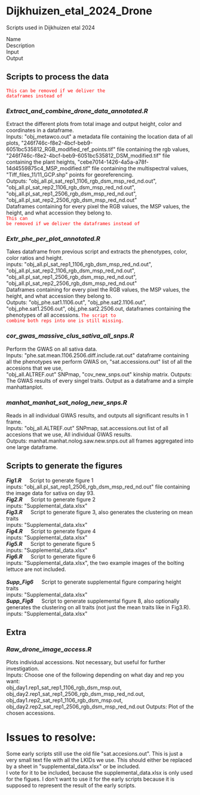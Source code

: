 # Dijkhuizen_etal_2024_Drone
Scripts used in Dijkhuizen etal 2024

Name<br>
Description<br>
Input<br>
Output<br>

## Scripts to process the data
<code style="color:red">This can be removed if we deliver the dataframes instead of </code>
### *Extract_and_combine_drone_data_annotated.R*
Extract the different plots from total image and output height, color and coordinates in a dataframe.<br>
Inputs: "obj_metawco.out" a metadata file containing the location data of all plots, "246f746c-f8e2-4bcf-beb9-6051bc535812_RGB_modified_ref_points.tif" file containing the rgb values, <br>
"246f746c-f8e2-4bcf-beb9-6051bc535812_DSM_modified.tif" file containing the plant heights, "cebe7014-1426-4a5a-a78f-14d4559875c4_MSP_modified.tif" file containing the multispectral values, <br>
"Tiff_files_11/11_GCP.shp" points for georeferencing. <br>
Outputs: "obj_all.pl_sat_rep1_1106_rgb_dsm_msp_red_nd.out", "obj_all.pl_sat_rep2_1106_rgb_dsm_msp_red_nd.out", "obj_all.pl_sat_rep1_2506_rgb_dsm_msp_red_nd.out", "obj_all.pl_sat_rep2_2506_rgb_dsm_msp_red_nd.out" <br>
Dataframes containing for every pixel the RGB values, the MSP values, the height, and what accession they belong to. <br>
<code style="color:red">This can be removed if we deliver the dataframes instead of </code>

### *Extr_phe_per_plot_annotated.R*
Takes dataframe from previous script and extracts the phenotypes, color, color ratios and height.<br>
inputs: "obj_all.pl_sat_rep1_1106_rgb_dsm_msp_red_nd.out", "obj_all.pl_sat_rep2_1106_rgb_dsm_msp_red_nd.out",<br> "obj_all.pl_sat_rep1_2506_rgb_dsm_msp_red_nd.out", "obj_all.pl_sat_rep2_2506_rgb_dsm_msp_red_nd.out" <br>
Dataframes containing for every pixel the RGB values, the MSP values, the height, and what accession they belong to. <br>
Outputs: "obj_phe.sat1.1106.out", "obj_phe.sat2.1106.out", "obj_phe.sat1.2506.out", obj_phe.sat2.2506.out, dataframes containing the phenotypes of all accessions.
<code style="color:red">The script to combine both reps into one is still missing.</code>

### *cor_gwas_massive_clus_sativa_all_snps.R*
Perform the GWAS on all sativa data.<br>
Inputs: "phe.sat.mean.1106.2506.diff.include.rat.out" dataframe containing all the phenotypes we perform GWAS on, "sat.accessions.out" list of all the accesions that we use, <br> "obj_all.ALTREF.out" SNPmap, "cov_new_snps.out" kinship matrix.
Outputs: The GWAS results of every singel traits. Output as a dataframe and a simple manhattanplot.

### *manhat_manhat_sat_nolog_new_snps.R*
Reads in all individual GWAS results, and outputs all significant results in 1 frame. <br>
Inputs: "obj_all.ALTREF.out" SNPmap, sat.accessions.out list of all accesions that we use,  All individual GWAS results. <br>
Outputs: manhat.manhat.nolog.saw.new.snps.out all frames aggregated into one large dataframe.

## Scripts to generate the figures
***Fig1.R*** &emsp; Script to generate figure 1<br>
inputs: "obj_all.pl_sat_rep1_2506_rgb_dsm_msp_red_nd.out" file containing the image data for sativa on day 93.<br>
***Fig2.R*** &emsp; Script to generate figure 2<br>
inputs: "Supplemental_data.xlsx" <br>
***Fig3.R*** &emsp; Script to generate figure 3, also generates the clustering on mean traits<br>
inputs: "Supplemental_data.xlsx" <br>
***Fig4.R*** &emsp; Script to generate figure 4<br>
inputs: "Supplemental_data.xlsx" <br>
***Fig5.R*** &emsp; Script to generate figure 5<br>
inputs: "Supplemental_data.xlsx" <br>
***Fig6.R*** &emsp; Script to generate figure 6<br>
inputs: "Supplemental_data.xlsx", the two example images of the bolting lettuce are not included. <br>
<br>
***Supp_Fig6*** &emsp; Script to generate supplemental figure comparing height traits<br>
inputs: "Supplemental_data.xlsx" <br>
***Supp_Fig8*** &emsp; Script to generate supplemental figure 8, also optionally generates the clustering on all traits (not just the mean traits like in Fig3.R). <br>
inputs: "Supplemental_data.xlsx" <br>

## Extra
### *Raw_drone_image_access.R*
Plots individual accessions. Not necessary, but useful for further investigation. <br>
Inputs: Choose one of the following depending on what day and rep you want: <br>
obj_day1.rep1_sat_rep1_1106_rgb_dsm_msp.out, obj_day2.rep1_sat_rep1_2506_rgb_dsm_msp_red_nd.out, obj_day1.rep2_sat_rep1_1106_rgb_dsm_msp.out, obj_day2.rep2_sat_rep1_2506_rgb_dsm_msp_red_nd.out
Outputs: Plot of the chosen accessions.

# Issues to resolve: <br>
Some early scripts still use the old file "sat.accesions.out". This is just a very small text file with all the LKIDs we use. This should either be replaced by a sheet in "supplemental_data.xlsx" or be included. <br>
I vote for it to be included, because the supplemental_data.xlsx is only used for the figues. I don't want to use it for the early scripts because it is supposed to represent the result of the early scripts.
